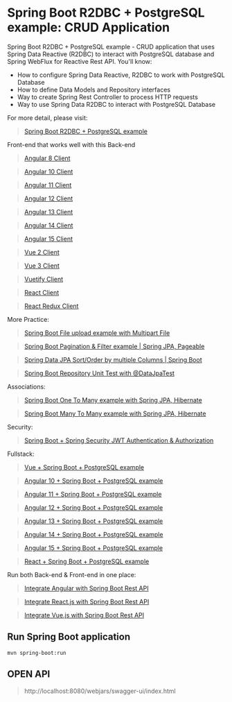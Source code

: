 # Spring Boot R2DBC + PostgreSQL example: CRUD Application

Spring Boot R2DBC + PostgreSQL example - CRUD application that uses Spring Data Reactive (R2DBC) to interact with
PostgreSQL database and Spring WebFlux for Reactive Rest API. You'll know:

- How to configure Spring Data Reactive, R2DBC to work with PostgreSQL Database
- How to define Data Models and Repository interfaces
- Way to create Spring Rest Controller to process HTTP requests
- Way to use Spring Data R2DBC to interact with PostgreSQL Database

For more detail, please visit:
> [Spring Boot R2DBC + PostgreSQL example](https://www.bezkoder.com/spring-boot-r2dbc-postgresql/)

Front-end that works well with this Back-end
> [Angular 8 Client](https://www.bezkoder.com/angular-crud-app/)

> [Angular 10 Client](https://www.bezkoder.com/angular-10-crud-app/)

> [Angular 11 Client](https://www.bezkoder.com/angular-11-crud-app/)

> [Angular 12 Client](https://www.bezkoder.com/angular-12-crud-app/)

> [Angular 13 Client](https://www.bezkoder.com/angular-13-crud-example/)

> [Angular 14 Client](https://www.bezkoder.com/angular-14-crud-example/)

> [Angular 15 Client](https://www.bezkoder.com/angular-15-crud-example/)

> [Vue 2 Client](https://www.bezkoder.com/vue-js-crud-app/)

> [Vue 3 Client](https://www.bezkoder.com/vue-3-crud/)

> [Vuetify Client](https://www.bezkoder.com/vuetify-data-table-example/)

> [React Client](https://www.bezkoder.com/react-hooks-crud-axios-api/)

> [React Redux Client](https://www.bezkoder.com/redux-toolkit-crud-react-hooks/)

More Practice:
> [Spring Boot File upload example with Multipart File](https://www.bezkoder.com/spring-boot-file-upload/)

> [Spring Boot Pagination & Filter example | Spring JPA, Pageable](https://www.bezkoder.com/spring-boot-pagination-filter-jpa-pageable/)

> [Spring Data JPA Sort/Order by multiple Columns | Spring Boot](https://www.bezkoder.com/spring-data-sort-multiple-columns/)

> [Spring Boot Repository Unit Test with @DataJpaTest](https://www.bezkoder.com/spring-boot-unit-test-jpa-repo-datajpatest/)

Associations:
> [Spring Boot One To Many example with Spring JPA, Hibernate](https://www.bezkoder.com/jpa-one-to-many/)

> [Spring Boot Many To Many example with Spring JPA, Hibernate](https://www.bezkoder.com/jpa-many-to-many/)

Security:
> [Spring Boot + Spring Security JWT Authentication & Authorization](https://www.bezkoder.com/spring-boot-jwt-authentication/)

Fullstack:
> [Vue + Spring Boot + PostgreSQL example](https://bezkoder.com/spring-boot-vue-js-postgresql/)

> [Angular 10 + Spring Boot + PostgreSQL example](https://www.bezkoder.com/angular-10-spring-boot-postgresql/)

> [Angular 11 + Spring Boot + PostgreSQL example](https://www.bezkoder.com/angular-11-spring-boot-postgresql/)

> [Angular 12 + Spring Boot + PostgreSQL example](https://bezkoder.com/angular-12-spring-boot-postgresql/)

> [Angular 13 + Spring Boot + PostgreSQL example](https://www.bezkoder.com/spring-boot-angular-13-postgresql/)

> [Angular 14 + Spring Boot + PostgreSQL example](https://www.bezkoder.com/spring-boot-angular-14-postgresql/)

> [Angular 15 + Spring Boot + PostgreSQL example](https://www.bezkoder.com/spring-boot-angular-15-postgresql/)

> [React + Spring Boot + PostgreSQL example](https://www.bezkoder.com/spring-boot-react-postgresql/)

Run both Back-end & Front-end in one place:
> [Integrate Angular with Spring Boot Rest API](https://www.bezkoder.com/integrate-angular-spring-boot/)

> [Integrate React.js with Spring Boot Rest API](https://www.bezkoder.com/integrate-reactjs-spring-boot/)

> [Integrate Vue.js with Spring Boot Rest API](https://www.bezkoder.com/integrate-vue-spring-boot/)

## Run Spring Boot application

```
mvn spring-boot:run
```

## OPEN API

> http://localhost:8080/webjars/swagger-ui/index.html